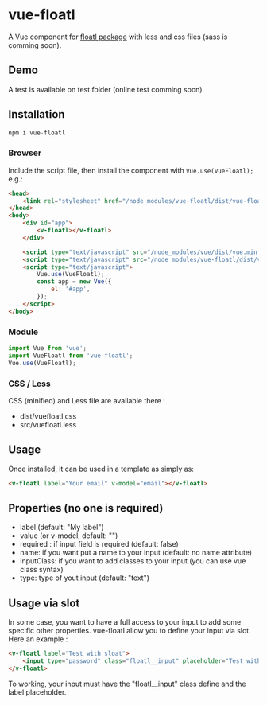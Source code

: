 # vue-floatl

A Vue component for [floatl package](https://github.com/richardvenneman/floatl) with less and css files (sass is comming soon).

## Demo

A test is available on test folder (online test comming soon)

## Installation

```js
npm i vue-floatl
```

### Browser

Include the script file, then install the component with `Vue.use(VueFloatl);` e.g.:

```html
<head>
    <link rel="stylesheet" href="/node_modules/vue-floatl/dist/vue-floatl.css">
</head>
<body>
    <div id="app">
        <v-floatl></v-floatl>
    </div>

    <script type="text/javascript" src="/node_modules/vue/dist/vue.min.js"></script>
    <script type="text/javascript" src="/node_modules/vue-floatl/dist/vue-floatl.js"></script>
    <script type="text/javascript">
        Vue.use(VueFloatl);
        const app = new Vue({
            el: '#app',
        });
    </script>
</body>
```

### Module

```js
import Vue from 'vue';
import VueFloatl from 'vue-floatl';
Vue.use(VueFloatl);
```

### CSS / Less

CSS (minified) and Less file are available there :
- dist/vuefloatl.css
- src/vuefloatl.less

## Usage

Once installed, it can be used in a template as simply as:

```html
<v-floatl label="Your email" v-model="email"></v-floatl>
```

## Properties (no one is required)

- label (default: "My label")
- value (or v-model, default: "")
- required : if input field is required (default: false)
- name: if you want put a name to your input (default: no name attribute)
- inputClass: if you want to add classes to your input (you can use vue class syntax)
- type: type of yout input (default: "text")

## Usage via slot

In some case, you want to have a full access to your input to add some specific other properties.
vue-floatl allow you to define your input via slot. Here an example :

```html
<v-floatl label="Test with sloat">
    <input type="password" class="floatl__input" placeholder="Test with sloat">
</v-floatl>
```

To working, your input must have the "floatl__input" class define and the label placeholder.
